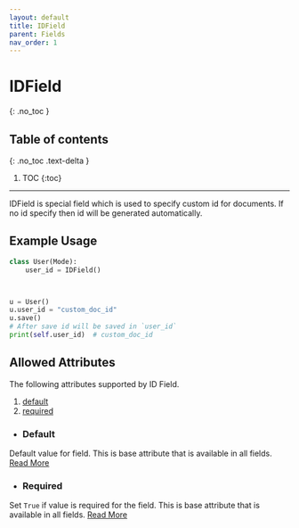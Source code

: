 ```yaml
---
layout: default
title: IDField
parent: Fields
nav_order: 1
---
```


# IDField
{: .no_toc }

## Table of contents
{: .no_toc .text-delta }

1. TOC
{:toc}

---

IDField is special field which is used to specify custom id for documents. If no id specify then id will be 
generated automatically. 

## Example Usage

```python
class User(Mode):
    user_id = IDField()



u = User()
u.user_id = "custom_doc_id"
u.save()
# After save id will be saved in `user_id`
print(self.user_id)  # custom_doc_id
```

## Allowed Attributes

The following attributes supported by ID Field.

1. [default](#default)
2. [required](#required)

- ### Default
Default value for field. This is base attribute that is available in all fields. [Read More](/fields/field/#default)

- ### Required
Set `True` if value is required for the field. This is base attribute that is available in all fields. [Read More](/fields/field/#required)
